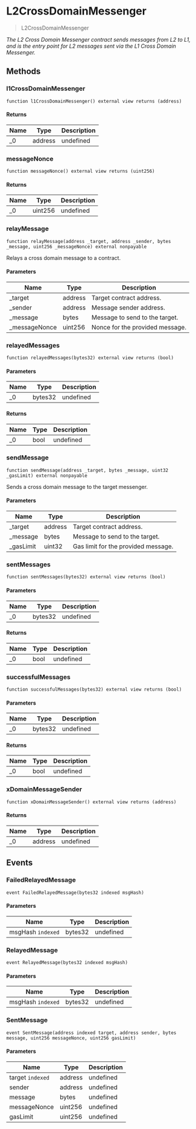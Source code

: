 # L2CrossDomainMessenger



> L2CrossDomainMessenger



*The L2 Cross Domain Messenger contract sends messages from L2 to L1, and is the entry point for L2 messages sent via the L1 Cross Domain Messenger.*

## Methods

### l1CrossDomainMessenger

```solidity
function l1CrossDomainMessenger() external view returns (address)
```






#### Returns

| Name | Type | Description |
|---|---|---|
| _0 | address | undefined

### messageNonce

```solidity
function messageNonce() external view returns (uint256)
```






#### Returns

| Name | Type | Description |
|---|---|---|
| _0 | uint256 | undefined

### relayMessage

```solidity
function relayMessage(address _target, address _sender, bytes _message, uint256 _messageNonce) external nonpayable
```

Relays a cross domain message to a contract.



#### Parameters

| Name | Type | Description |
|---|---|---|
| _target | address | Target contract address.
| _sender | address | Message sender address.
| _message | bytes | Message to send to the target.
| _messageNonce | uint256 | Nonce for the provided message.

### relayedMessages

```solidity
function relayedMessages(bytes32) external view returns (bool)
```





#### Parameters

| Name | Type | Description |
|---|---|---|
| _0 | bytes32 | undefined

#### Returns

| Name | Type | Description |
|---|---|---|
| _0 | bool | undefined

### sendMessage

```solidity
function sendMessage(address _target, bytes _message, uint32 _gasLimit) external nonpayable
```

Sends a cross domain message to the target messenger.



#### Parameters

| Name | Type | Description |
|---|---|---|
| _target | address | Target contract address.
| _message | bytes | Message to send to the target.
| _gasLimit | uint32 | Gas limit for the provided message.

### sentMessages

```solidity
function sentMessages(bytes32) external view returns (bool)
```





#### Parameters

| Name | Type | Description |
|---|---|---|
| _0 | bytes32 | undefined

#### Returns

| Name | Type | Description |
|---|---|---|
| _0 | bool | undefined

### successfulMessages

```solidity
function successfulMessages(bytes32) external view returns (bool)
```





#### Parameters

| Name | Type | Description |
|---|---|---|
| _0 | bytes32 | undefined

#### Returns

| Name | Type | Description |
|---|---|---|
| _0 | bool | undefined

### xDomainMessageSender

```solidity
function xDomainMessageSender() external view returns (address)
```






#### Returns

| Name | Type | Description |
|---|---|---|
| _0 | address | undefined



## Events

### FailedRelayedMessage

```solidity
event FailedRelayedMessage(bytes32 indexed msgHash)
```





#### Parameters

| Name | Type | Description |
|---|---|---|
| msgHash `indexed` | bytes32 | undefined |

### RelayedMessage

```solidity
event RelayedMessage(bytes32 indexed msgHash)
```





#### Parameters

| Name | Type | Description |
|---|---|---|
| msgHash `indexed` | bytes32 | undefined |

### SentMessage

```solidity
event SentMessage(address indexed target, address sender, bytes message, uint256 messageNonce, uint256 gasLimit)
```





#### Parameters

| Name | Type | Description |
|---|---|---|
| target `indexed` | address | undefined |
| sender  | address | undefined |
| message  | bytes | undefined |
| messageNonce  | uint256 | undefined |
| gasLimit  | uint256 | undefined |



